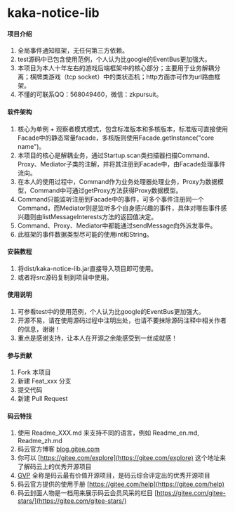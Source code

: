 # kaka-notice-lib

#### 项目介绍
1. 全局事件通知框架，无任何第三方依赖。
2. test源码中已包含使用范例，个人认为比google的EventBus更加强大。
3. 本项目为本人十年左右的游戏后端框架中的核心部分；主要用于业务解耦分离；棋牌类游戏（tcp socket）中的类状态机；http方面亦可作为url路由框架。
4. 不懂的可联系QQ：568049460，微信：zkpursuit。

#### 软件架构
1. 核心为单例 + 观察者模式模式，包含标准版本和多核版本，标准版可直接使用Facade中的静态常量facade，多核版则使用Facade.getInstance("core name")。
2. 本项目的核心是解耦业务，通过Startup.scan类扫描器扫描Command、Proxy、Mediator子类的注解，并将其注册到Facade中，由Facade处理事件流向。
3. 在本人的使用过程中，Command作为业务处理器处理业务，Proxy为数据模型，Command中可通过getProxy方法获得Proxy数据模型。
4. Command只能监听注册到Facade中的事件，可多个事件注册同一个Command，而Mediator则是监听多个自身感兴趣的事件，具体对哪些事件感兴趣则由listMessageInterests方法的返回值决定。
5. Command、Proxy、Mediator中都能通过sendMessage向外派发事件。
6. 此框架的事件数据类型尽可能的使用int和String。


#### 安装教程

1. 将dist/kaka-notice-lib.jar直接导入项目即可使用。
2. 或者将src源码复制到项目中使用。

#### 使用说明

1. 可参看test中的使用范例，个人认为比google的EventBus更加强大。
2. 开源不易，请在使用源码过程中注明出处，也请不要抹除源码注释中相关作者的信息，谢谢！
3. 重点是感谢支持，让本人在开源之余能感受到一丝成就感！

#### 参与贡献

1. Fork 本项目
2. 新建 Feat_xxx 分支
3. 提交代码
4. 新建 Pull Request


#### 码云特技

1. 使用 Readme\_XXX.md 来支持不同的语言，例如 Readme\_en.md, Readme\_zh.md
2. 码云官方博客 [blog.gitee.com](https://blog.gitee.com)
3. 你可以 [https://gitee.com/explore](https://gitee.com/explore) 这个地址来了解码云上的优秀开源项目
4. [GVP](https://gitee.com/gvp) 全称是码云最有价值开源项目，是码云综合评定出的优秀开源项目
5. 码云官方提供的使用手册 [https://gitee.com/help](https://gitee.com/help)
6. 码云封面人物是一档用来展示码云会员风采的栏目 [https://gitee.com/gitee-stars/](https://gitee.com/gitee-stars/)